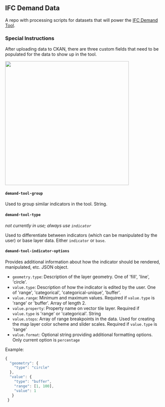 ## IFC Demand Data
A repo with processing scripts for datasets that will power the [IFC Demand Tool](https://github.com/developmentseed/ifc-demand-tool).

### Special Instructions

After uploading data to CKAN, there are three custom fields that need to be populated for the data to show up in the tool.

<img src="custom-fields.png" width="400"/>

#### `demand-tool-group`

Used to group similar indicators in the tool. String.

#### `demand-tool-type`

*not currently in use; always use `indicator`*

Used to differentiate between indicators (which can be manipulated by the user) or base layer data. Either `indicator` or `base`.

#### `demand-tool-indicator-options`

Provides additional information about how the indicator should be rendered, manipulated, etc. JSON object.

- `geometry.type`: Description of the layer geometry. One of 'fill', 'line', 'circle'.
- `value.type`: Description of how the indicator is edited by the user. One of 'range', 'categorical', 'categorical-unique', 'buffer'.
- `value.range`: Minimum and maximum values. Required if `value.type` is 'range' or 'buffer'. Array of length 2.
- `value.property`: Property name on vector tile layer. Required if `value.type` is 'range' or 'categorical'. String
- `value.stops`: Array of range breakpoints in the data. Used for creating the map layer color scheme and slider scales. Required if `value.type` is 'range'
- `value.format`: Optional string providing additional formatting options. Only current option is `percentage`

Example:

```js
{
  "geometry": {
    "type": "circle"
  },
  "value": {
    "type": "buffer",
    "range": [1, 100],
    "value": 1
   }
 }
